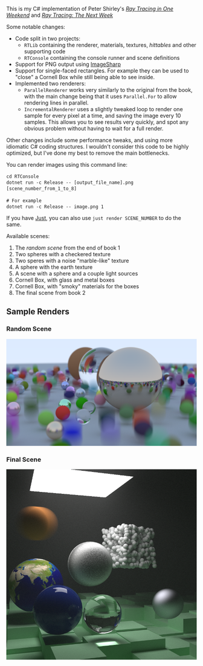 This is my C# implementation of Peter Shirley's [_Ray Tracing in One Weekend_](https://raytracing.github.io/books/RayTracingInOneWeekend.html) and [_Ray Tracing: The Next Week_](https://raytracing.github.io/books/RayTracingTheNextWeek.html)

Some notable changes:
- Code split in two projects:
  - `RTLib` containing the renderer, materials, textures, _hittables_ and other supporting code
  - `RTConsole` containing the console runner and scene definitions
- Support for PNG output using [ImageSharp](https://github.com/SixLabors/ImageSharp)
- Support for single-faced rectangles. For example they can be used to "close" a Cornell Box while still being able to see inside.
- Implemented two renderers:
  - `ParallelRenderer` works very similarly to the original from the book, with the main change being that it uses `Parallel.For` to allow rendering lines in parallel.
  - `IncrementalRenderer` uses a slightly tweaked loop to render one sample for every pixel at a time, and saving the image every 10 samples. This allows you to see results very quickly, and spot any obvious problem without having to wait for a full render.
  
Other changes include some performance tweaks, and using more idiomatic C# coding structures.
I wouldn't consider this code to be highly optimized, but I've done my best to remove the main bottlenecks.

You can render images using this command line:
```
cd RTConsole
dotnet run -c Release -- [output_file_name].png [scene_number_from_1_to_8]

# For example
dotnet run -c Release -- image.png 1
```

If you have [Just](https://github.com/casey/just), you can also use `just render SCENE_NUMBER` to do the same.

Available scenes:
1. The _random scene_ from the end of book 1
2. Two spheres with a checkered texture
3. Two speres with a noise "marble-like" texture
4. A sphere with the earth texture
5. A scene with a sphere and a couple light sources
6. Cornell Box, with glass and metal boxes
7. Cornell Box, with "smoky" materials for the boxes
8. The final scene from book 2

## Sample Renders

### Random Scene
![Random Scene](./samples/random-scene.png)

### Final Scene
![Final Scene](./samples/final-scene.png)
